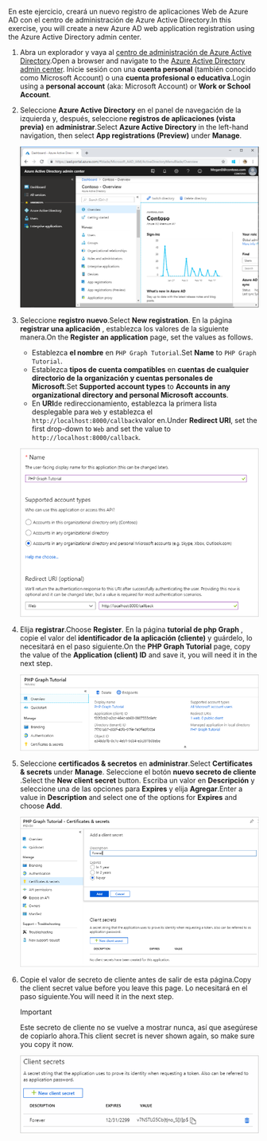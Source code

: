 <!-- markdownlint-disable MD002 MD041 -->

<span data-ttu-id="f6d3e-101">En este ejercicio, creará un nuevo registro de aplicaciones Web de Azure AD con el centro de administración de Azure Active Directory.</span><span class="sxs-lookup"><span data-stu-id="f6d3e-101">In this exercise, you will create a new Azure AD web application registration using the Azure Active Directory admin center.</span></span>

1. <span data-ttu-id="f6d3e-102">Abra un explorador y vaya al [centro de administración de Azure Active Directory](https://aad.portal.azure.com).</span><span class="sxs-lookup"><span data-stu-id="f6d3e-102">Open a browser and navigate to the [Azure Active Directory admin center](https://aad.portal.azure.com).</span></span> <span data-ttu-id="f6d3e-103">Inicie sesión con una **cuenta personal** (también conocido como Microsoft Account) o una **cuenta profesional o educativa**.</span><span class="sxs-lookup"><span data-stu-id="f6d3e-103">Login using a **personal account** (aka: Microsoft Account) or **Work or School Account**.</span></span>

1. <span data-ttu-id="f6d3e-104">Seleccione **Azure Active Directory** en el panel de navegación de la izquierda y, después, seleccione **registros de aplicaciones (vista previa)** en **administrar**.</span><span class="sxs-lookup"><span data-stu-id="f6d3e-104">Select **Azure Active Directory** in the left-hand navigation, then select **App registrations (Preview)** under **Manage**.</span></span>

    ![<span data-ttu-id="f6d3e-105">Una captura de pantalla de los registros de la aplicación</span><span class="sxs-lookup"><span data-stu-id="f6d3e-105">A screenshot of the App registrations</span></span> ](./images/aad-portal-app-registrations.png)

1. <span data-ttu-id="f6d3e-106">Seleccione **registro nuevo**.</span><span class="sxs-lookup"><span data-stu-id="f6d3e-106">Select **New registration**.</span></span> <span data-ttu-id="f6d3e-107">En la página **registrar una aplicación** , establezca los valores de la siguiente manera.</span><span class="sxs-lookup"><span data-stu-id="f6d3e-107">On the **Register an application** page, set the values as follows.</span></span>

    - <span data-ttu-id="f6d3e-108">Establezca **el nombre** en `PHP Graph Tutorial`.</span><span class="sxs-lookup"><span data-stu-id="f6d3e-108">Set **Name** to `PHP Graph Tutorial`.</span></span>
    - <span data-ttu-id="f6d3e-109">Establezca **tipos de cuenta compatibles** en **cuentas de cualquier directorio de la organización y cuentas personales de Microsoft**.</span><span class="sxs-lookup"><span data-stu-id="f6d3e-109">Set **Supported account types** to **Accounts in any organizational directory and personal Microsoft accounts**.</span></span>
    - <span data-ttu-id="f6d3e-110">En **URI**de redireccionamiento, establezca la primera lista desplegable para `Web` y establezca el `http://localhost:8000/callback`valor en.</span><span class="sxs-lookup"><span data-stu-id="f6d3e-110">Under **Redirect URI**, set the first drop-down to `Web` and set the value to `http://localhost:8000/callback`.</span></span>

    ![Captura de pantalla de la página registrar una aplicación](./images/aad-register-an-app.png)

1. <span data-ttu-id="f6d3e-112">Elija **registrar**.</span><span class="sxs-lookup"><span data-stu-id="f6d3e-112">Choose **Register**.</span></span> <span data-ttu-id="f6d3e-113">En la página **tutorial de php Graph** , copie el valor del **identificador de la aplicación (cliente)** y guárdelo, lo necesitará en el paso siguiente.</span><span class="sxs-lookup"><span data-stu-id="f6d3e-113">On the **PHP Graph Tutorial** page, copy the value of the **Application (client) ID** and save it, you will need it in the next step.</span></span>

    ![Captura de pantalla del identificador de la aplicación del nuevo registro de la aplicación](./images/aad-application-id.png)

1. <span data-ttu-id="f6d3e-115">Seleccione **certificados & secretos** en **administrar**.</span><span class="sxs-lookup"><span data-stu-id="f6d3e-115">Select **Certificates & secrets** under **Manage**.</span></span> <span data-ttu-id="f6d3e-116">Seleccione el botón **nuevo secreto de cliente** .</span><span class="sxs-lookup"><span data-stu-id="f6d3e-116">Select the **New client secret** button.</span></span> <span data-ttu-id="f6d3e-117">Escriba un valor en **Descripción** y seleccione una de las opciones para **Expires** y elija **Agregar**.</span><span class="sxs-lookup"><span data-stu-id="f6d3e-117">Enter a value in **Description** and select one of the options for **Expires** and choose **Add**.</span></span>

    ![Captura de pantalla del cuadro de diálogo Agregar un secreto de cliente](./images/aad-new-client-secret.png)

1. <span data-ttu-id="f6d3e-119">Copie el valor de secreto de cliente antes de salir de esta página.</span><span class="sxs-lookup"><span data-stu-id="f6d3e-119">Copy the client secret value before you leave this page.</span></span> <span data-ttu-id="f6d3e-120">Lo necesitará en el paso siguiente.</span><span class="sxs-lookup"><span data-stu-id="f6d3e-120">You will need it in the next step.</span></span>

    > [!IMPORTANT]
    > <span data-ttu-id="f6d3e-121">Este secreto de cliente no se vuelve a mostrar nunca, así que asegúrese de copiarlo ahora.</span><span class="sxs-lookup"><span data-stu-id="f6d3e-121">This client secret is never shown again, so make sure you copy it now.</span></span>

    ![Captura de pantalla del secreto de cliente recién agregado](./images/aad-copy-client-secret.png)